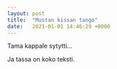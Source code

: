 ```yaml
---
layout: post
title:  "Mustan kissan tango"
date:   2021-01-01 14:46:29 +0000
---
```

Tama kappale sytytti...

Ja tassa on koko teksti.

